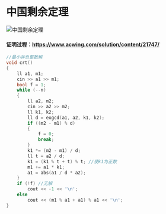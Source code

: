 # 中国剩余定理

![中国剩余定理](https://user-images.githubusercontent.com/95573252/206192619-3827244f-456a-4349-b3ae-eb59edd7c890.png)

#### 证明过程：https://www.acwing.com/solution/content/21747/

```c++
//最小非负整数解
void crt()
{
    ll a1, m1;
    cin >> a1 >> m1;
    bool f = 1;
    while (--n)
    {
        ll a2, m2;
        cin >> a2 >> m2;
        ll k1, k2;
        ll d = exgcd(a1, a2, k1, k2);
        if ((m2 - m1) % d)
        {
            f = 0;
            break;
        }
        k1 *= (m2 - m1) / d;
        ll t = a2 / d;
        k1 = (k1 % t + t) % t; //使k1为正数
        m1 += a1 * k1;
        a1 = abs(a1 / d * a2);
    }
    if (!f) //无解
        cout << -1 << '\n';
    else
        cout << (m1 % a1 + a1) % a1 << '\n';
}
```
